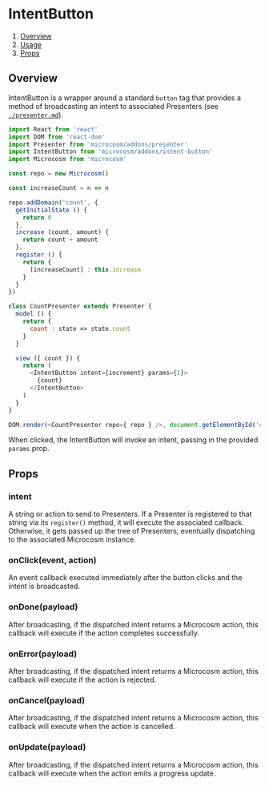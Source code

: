 # IntentButton

1. [Overview](#overview)
2. [Usage](#usage)
3. [Props](#props)

## Overview

IntentButton is a wrapper around a standard `button` tag that provides
a method of broadcasting an intent to associated Presenters
(see [`./presenter.md`](./presenter.md)).

```javascript
import React from 'react'
import DOM from 'react-dom'
import Presenter from 'microcosm/addons/presenter'
import IntentButton from 'microcosm/addons/intent-button'
import Microcosm from 'microcosm'

const repo = new Microcosm()

const increaseCount = n => n

repo.addDomain('count', {
  getInitialState () {
    return 0
  },
  increase (count, amount) {
    return count + amount
  },
  register () {
    return {
      [increaseCount] : this.increase
    }
  }
})

class CountPresenter extends Presenter {
  model () {
    return {
      count : state => state.count
    }
  }

  view ({ count }) {
    return (
      <IntentButton intent={increment} params={1}>
        {count}
      </IntentButton>
    )
  }
}

DOM.render(<CountPresenter repo={ repo } />, document.getElementById('container'))
```

When clicked, the IntentButton will invoke an intent, passing in the
provided `params` prop.

## Props

### intent

A string or action to send to Presenters. If a Presenter is registered to
that string via its `register()` method, it will execute the
associated callback. Otherwise, it gets passed up the tree of
Presenters, eventually dispatching to the associated Microcosm instance.

### onClick(event, action)

An event callback executed immediately after the button clicks and the
intent is broadcasted.

### onDone(payload)

After broadcasting, if the dispatched intent returns a Microcosm
action, this callback will execute if the action completes successfully.

### onError(payload)

After broadcasting, if the dispatched intent returns a Microcosm
action, this callback will execute if the action is rejected.

### onCancel(payload)

After broadcasting, if the dispatched intent returns a Microcosm
action, this callback will execute when the action is cancelled.

### onUpdate(payload)

After broadcasting, if the dispatched intent returns a Microcosm
action, this callback will execute when the action emits a progress
update.
